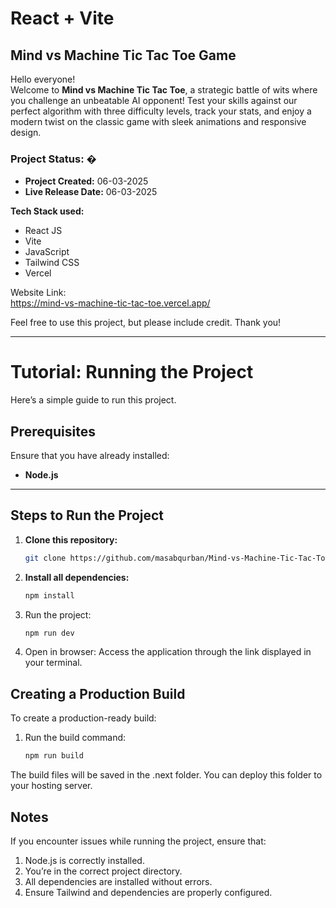 # React + Vite  
## Mind vs Machine Tic Tac Toe Game  

Hello everyone!  
Welcome to **Mind vs Machine Tic Tac Toe**, a strategic battle of wits where you challenge an unbeatable AI opponent! Test your skills against our perfect algorithm with three difficulty levels, track your stats, and enjoy a modern twist on the classic game with sleek animations and responsive design.  

### Project Status: �  
- **Project Created:** 06-03-2025  
- **Live Release Date:** 06-03-2025  

**Tech Stack used:**  
- React JS  
- Vite  
- JavaScript  
- Tailwind CSS  
- Vercel  


Website Link:  
https://mind-vs-machine-tic-tac-toe.vercel.app/  

Feel free to use this project, but please include credit. Thank you!  

---

# Tutorial: Running the Project  

Here’s a simple guide to run this project.  

## Prerequisites  
Ensure that you have already installed:  
- **Node.js**  

---

## Steps to Run the Project  

1. **Clone this repository:**  
   ```bash  
   git clone https://github.com/masabqurban/Mind-vs-Machine-Tic-Tac-Toe.git  

2. **Install all dependencies:**

   ```bash
   npm install  

3. Run the project:

   ```bash
   npm run dev  

4. Open in browser:
   Access the application through the link displayed in your terminal.

## Creating a Production Build
To create a production-ready build:

1. Run the build command:

   ```bash
   npm run build  
The build files will be saved in the .next folder. You can deploy this folder to your hosting server.

## Notes
If you encounter issues while running the project, ensure that:

1. Node.js is correctly installed.
2. You’re in the correct project directory.
3. All dependencies are installed without errors.
4. Ensure Tailwind and dependencies are properly configured.